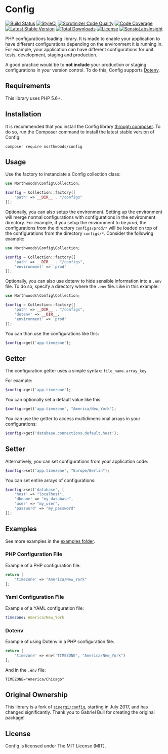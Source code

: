 # Config

[![Build Status](https://travis-ci.org/northwoods/config.svg?branch=develop)](https://travis-ci.org/northwoods/config)
[![StyleCI](https://styleci.io/repos/96575702/shield)](https://styleci.io/repos/96575702)
[![Scrutinizer Code Quality](https://scrutinizer-ci.com/g/northwoods/config/badges/quality-score.png?b=master)](https://scrutinizer-ci.com/g/northwoods/config/?branch=master)
[![Code Coverage](https://scrutinizer-ci.com/g/northwoods/config/badges/coverage.png?b=master)](https://scrutinizer-ci.com/g/northwoods/config/?branch=master)
[![Latest Stable Version](http://img.shields.io/packagist/v/northwoods/config.svg?style=flat)](https://packagist.org/packages/northwoods/config)
[![Total Downloads](https://img.shields.io/packagist/dt/northwoods/config.svg?style=flat)](https://packagist.org/packages/northwoods/config)
[![License](https://img.shields.io/packagist/l/northwoods/config.svg?style=flat)](https://packagist.org/packages/northwoods/config)
[![SensioLabsInsight](https://insight.sensiolabs.com/projects/da8c11c9-6815-4b4f-a9c4-9897c86cbc46/mini.png)](https://insight.sensiolabs.com/projects/da8c11c9-6815-4b4f-a9c4-9897c86cbc46)

PHP configurations loading library. It is made to enable your application to have different configurations depending on
the environment it is running in. For example, your application can have different configurations for unit tests, 
development, staging and production. 

A good practice would be to __not include__ your production or staging configurations in your version control.
To do this, Config supports [Dotenv](https://github.com/vlucas/phpdotenv).

## Requirements

This library uses PHP 5.6+.

## Installation

It is recommended that you install the Config library [through composer](http://getcomposer.org/). To do so, 
run the Composer command to install the latest stable version of Config:

```shell
composer require northwoods/config
```

## Usage

Use the factory to instanciate a Config collection class:

```php
use Northwoods\Config\Collection;

$config = Collection::factory([
    'path' => __DIR__ . "/configs"
]);
```

Optionally, you can also setup the environment. Setting up the environment will merge normal configurations 
with configurations in the environment directory. For example, if you setup the environment to be *prod*, 
the configurations from the directory ``configs/prod/*`` will be loaded on top of the configurations from the 
directory ``configs/*``. Consider the following example:

```php
use Northwoods\Config\Collection;

$config = Collection::factory([
    'path' => __DIR__ . "/configs",
    'environment' => 'prod'
]);
```

Optionally, you can also use dotenv to hide sensible information into a `.env` file. To do so, specify a directory
where the `.env` file. Like in this example:

```php
use Northwoods\Config\Collection;

$config = Collection::factory([
    'path' => __DIR__ . "/configs",
    'dotenv' => __DIR__,
    'environment' => 'prod'
]);
```

You can than use the configurations like this:

```php
$config->get('app.timezone');
```

## Getter

The configuration getter uses a simple syntax: ``file_name.array_key``.

For example:

```php
$config->get('app.timezone');
```

You can optionally set a default value like this:

```php
$config->get('app.timezone', "America/New_York");
```

You can use the getter to access multidimensional arrays in your configurations:

```php
$config->get('database.connections.default.host');
```

## Setter

Alternatively, you can set configurations from your application code:

```php
$config->set('app.timezone', "Europe/Berlin");
```

You can set entire arrays of configurations:

```php
$config->set('database', [
    'host' => "localhost",
    'dbname' => "my_database",
    'user' => "my_user",
    'password' => "my_password"
]);
```

## Examples

See more examples in the [examples folder](https://github.com/northwoods/config/tree/master/examples).

### PHP Configuration File

Example of a PHP configuration file:

```php
return [
    'timezone' => "America/New_York"
];
```

### Yaml Configuration File

Example of a YAML configuration file:

```yaml
timezone: America/New_York
```

### Dotenv

Example of using Dotenv in a PHP configuration file:

```php
return [
    'timezone' => env('TIMEZONE', "America/New_York")
];
```

And in the `.env` file:

```
TIMEZONE="America/Chicago"
```

## Original Ownership

This library is a fork of [`sinergi/config`](https://github.com/sinergi/config),
starting in July 2017, and has changed significantly. Thank you to Gabriel Bull
for creating the original package!

## License

Config is licensed under The MIT License (MIT).

